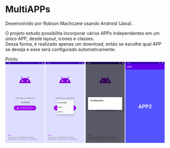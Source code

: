 # MultiAPPs

Desenvolvido por Robson Machczew usando Android (Java).

O projeto estudo possibilita incorporar vários APPs independentes em um único APP, desde layout, icones e classes.<br/>
Dessa forma, é realizado apenas um download, então se escolhe qual APP se deseja e esse será configurado automaticamente.<br/>

Prints: <br/>
![Alt text](https://github.com/hubosong/MultiAPPs/blob/master/app/src/main/res/drawable/screens.png?raw=true "screens")
